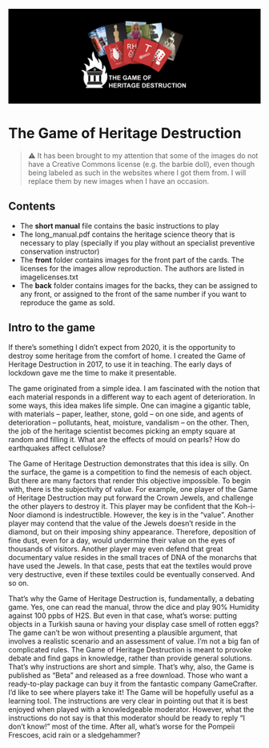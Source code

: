 ![title](/background.png)

# The Game of Heritage Destruction

> :warning: It has been brought to my attention that some of the images do not have a Creative Commons license (e.g. the barbie doll), even though being labeled as such in the websites where I got them from. I will replace them by new images when I have an occasion. 


## Contents

- The **short manual** file contains the basic instructions to play
- The long_manual.pdf contains the heritage science theory that is necessary to play (specially if you play without an specialist preventive conservation instructor)
- The **front** folder contains images for the front part of the cards. The licenses for the images allow reproduction. The authors are listed in imagelicenses.txt
- The **back** folder contains images for the backs, they can be assigned to any front, or assigned to the front of the same number if you want to reproduce the game as sold.

## Intro to the game

If there’s something I didn’t expect from 2020, it is the opportunity to destroy some heritage from the comfort of home. I created the Game of Heritage Destruction in 2017, to use it in teaching. The early days of lockdown gave me the time to make it presentable. 

The game originated from a simple idea. I am fascinated with the notion that each material responds in a different way to each agent of deterioration. In some ways, this idea makes life simple. One can imagine a gigantic table, with materials – paper, leather, stone, gold – on one side, and agents of deterioration – pollutants, heat, moisture, vandalism – on the other. Then, the job of the heritage scientist becomes picking an empty square at random and filling it. What are the effects of mould on pearls? How do earthquakes affect cellulose?

The Game of Heritage Destruction demonstrates that this idea is silly. On the surface, the game is a competition to find the nemesis of each object. But there are many factors that render this objective impossible. To begin with, there is the subjectivity of value. For example, one player of the Game of Heritage Destruction may put forward the Crown Jewels, and challenge the other players to destroy it. This player may be confident that the Koh-i-Noor diamond is indestructible. 
However, the key is in the “value”. Another player may contend that the value of the Jewels doesn’t reside in the diamond, but on their imposing shiny appearance. Therefore, deposition of fine dust, even for a day, would undermine their value on the eyes of thousands of visitors. Another player may even defend that great documentary value resides in the small traces of DNA of the monarchs that have used the Jewels. In that case, pests that eat the textiles would prove very destructive, even if these textiles could be eventually conserved. And so on. 

That’s why the Game of Heritage Destruction is, fundamentally, a debating game. Yes, one can read the manual, throw the dice and play 90% Humidity against 100 ppbs of H2S. But even in that case, what’s worse: putting objects in a Turkish sauna or having your display case smell of rotten eggs? The game can’t be won without presenting a plausible argument, that involves a realistic scenario and an assessment of value. 
I’m not a big fan of complicated rules. The Game of Heritage Destruction is meant to provoke debate and find gaps in knowledge, rather than provide general solutions. That’s why instructions are short and simple. That’s why, also, the Game is published as “Beta” and released as a free download. Those who want a ready-to-play package can buy it from the fantastic company GameCrafter. I’d like to see where players take it! The Game will be hopefully useful as a learning tool. The instructions are very clear in pointing out that it is best enjoyed when played with a knowledgeable moderator. However, what the instructions do not say is that this moderator should be ready to reply “I don’t know!” most of the time. After all, what’s worse for the Pompeii Frescoes, acid rain or a sledgehammer? 
